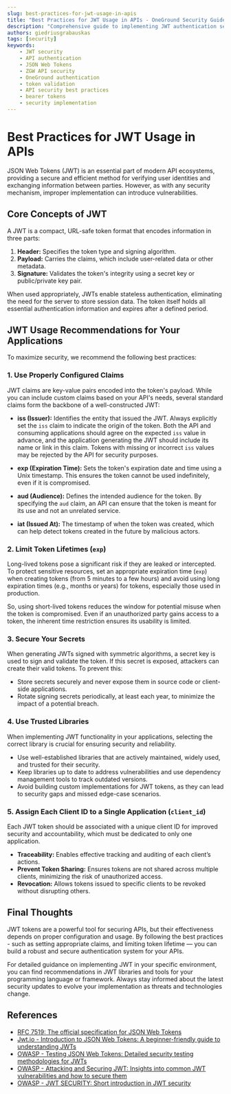 ```yaml
---
slug: best-practices-for-jwt-usage-in-apis
title: "Best Practices for JWT Usage in APIs - OneGround Security Guide"
description: "Comprehensive guide to implementing JWT authentication securely in ZGW APIs and OneGround. Learn about token security, validation, best practices, and common pitfalls to avoid."
authors: giedriusgrabauskas
tags: [security]
keywords:
    - JWT security
    - API authentication
    - JSON Web Tokens
    - ZGW API security
    - OneGround authentication
    - token validation
    - API security best practices
    - bearer tokens
    - security implementation
---
```


# Best Practices for JWT Usage in APIs

JSON Web Tokens (JWT) is an essential part of modern API ecosystems, providing a secure and efficient method for verifying user identities and exchanging information between parties. However, as with any security mechanism, improper implementation can introduce vulnerabilities.

<!-- truncate -->

## Core Concepts of JWT

A JWT is a compact, URL-safe token format that encodes information in three parts:

1. **Header:** Specifies the token type and signing algorithm.
2. **Payload:** Carries the claims, which include user-related data or other metadata.
3. **Signature:** Validates the token's integrity using a secret key or public/private key pair.

When used appropriately, JWTs enable stateless authentication, eliminating the need for the server to store session data. The token itself holds all essential authentication information and expires after a defined period.

## JWT Usage Recommendations for Your Applications

To maximize security, we recommend the following best practices:

### 1. Use Properly Configured Claims

JWT claims are key-value pairs encoded into the token's payload. While you can include custom claims based on your API's needs, several standard claims form the backbone of a well-constructed JWT:

- **iss (Issuer):** Identifies the entity that issued the JWT. Always explicitly set the `iss` claim to indicate the origin of the token. Both the API and consuming applications should agree on the expected `iss` value in advance, and the application generating the JWT should include its name or link in this claim. Tokens with missing or incorrect `iss` values may be rejected by the API for security purposes.

- **exp (Expiration Time):** Sets the token's expiration date and time using a Unix timestamp. This ensures the token cannot be used indefinitely, even if it is compromised.

- **aud (Audience):** Defines the intended audience for the token. By specifying the `aud` claim, an API can ensure that the token is meant for its use and not an unrelated service.

- **iat (Issued At):** The timestamp of when the token was created, which can help detect tokens created in the future by malicious actors.

### 2. Limit Token Lifetimes (`exp`)

Long-lived tokens pose a significant risk if they are leaked or intercepted. To protect sensitive resources, set an appropriate expiration time (`exp`) when creating tokens (from 5 minutes to a few hours) and avoid using long expiration times (e.g., months or years) for tokens, especially those used in production.

So, using short-lived tokens reduces the window for potential misuse when the token is compromised. Even if an unauthorized party gains access to a token, the inherent time restriction ensures its usability is limited.

### 3. Secure Your Secrets

When generating JWTs signed with symmetric algorithms, a secret key is used to sign and validate the token. If this secret is exposed, attackers can create their valid tokens. To prevent this:

- Store secrets securely and never expose them in source code or client-side applications.
- Rotate signing secrets periodically, at least each year, to minimize the impact of a potential breach.

### 4. Use Trusted Libraries

When implementing JWT functionality in your applications, selecting the correct library is crucial for ensuring security and reliability.

- Use well-established libraries that are actively maintained, widely used, and trusted for their security.
- Keep libraries up to date to address vulnerabilities and use dependency management tools to track outdated versions.
- Avoid building custom implementations for JWT tokens, as they can lead to security gaps and missed edge-case scenarios.

### 5. Assign Each Client ID to a Single Application (`client_id`)

Each JWT token should be associated with a unique client ID for improved security and accountability, which must be dedicated to only one application.

- **Traceability:** Enables effective tracking and auditing of each client’s actions.
- **Prevent Token Sharing:** Ensures tokens are not shared across multiple clients, minimizing the risk of unauthorized access.
- **Revocation:** Allows tokens issued to specific clients to be revoked without disrupting others.

## Final Thoughts

JWT tokens are a powerful tool for securing APIs, but their effectiveness depends on proper configuration and usage. By following the best practices - such as setting appropriate claims, and limiting token lifetime — you can build a robust and secure authentication system for your APIs.

For detailed guidance on implementing JWT in your specific environment, you can find recommendations in JWT libraries and tools for your programming language or framework. Always stay informed about the latest security updates to evolve your implementation as threats and technologies change.

## References

- [RFC 7519: The official specification for JSON Web Tokens](https://datatracker.ietf.org/doc/html/rfc7519)
- [Jwt.io - Introduction to JSON Web Tokens: A beginner-friendly guide to understanding JWTs](https://jwt.io/introduction)
- [OWASP - Testing JSON Web Tokens: Detailed security testing methodologies for JWTs](https://owasp.org/www-project-web-security-testing-guide/latest/4-Web_Application_Security_Testing/06-Session_Management_Testing/10-Testing_JSON_Web_Tokens)
- [OWASP - Attacking and Securing JWT: Insights into common JWT vulnerabilities and how to secure them](https://owasp.org/www-chapter-vancouver/assets/presentations/2020-01_Attacking_and_Securing_JWT.pdf)
- [OWASP - JWT SECURITY: Short introduction in JWT security](https://owasp.org/www-chapter-belgium/assets/2021/2021-02-18/JWT-Security.pdf)
